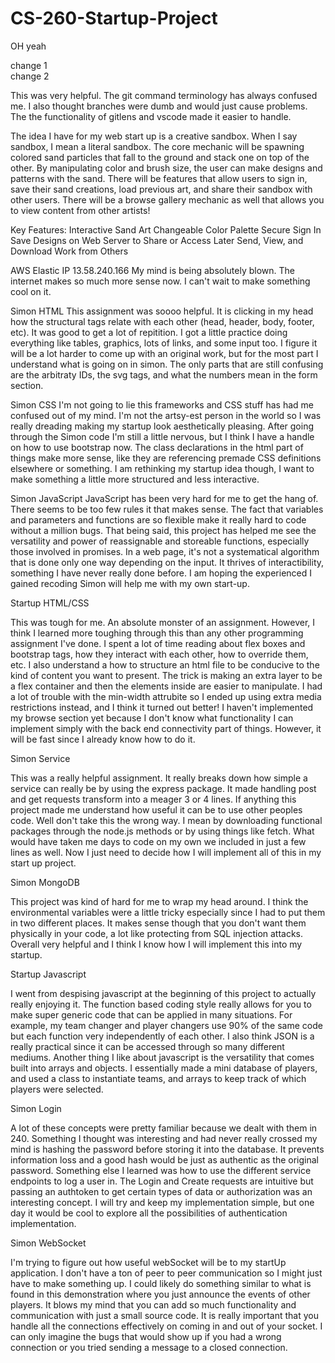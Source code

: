 # CS-260-Startup-Project

OH yeah

change 1
\
change 2

This was very helpful. The git command terminology has always confused me. I also thought branches were dumb and
would just cause problems. The the functionality of gitlens and vscode made it easier to handle.

The idea I have for my web start up is a creative sandbox. When I say sandbox, I mean a literal sandbox. The core mechanic will be spawning colored
sand particles that fall to the ground and stack one on top of the other. By manipulating color and brush size, the user can make designs and patterns
with the sand. There will be features that allow users to sign in, save their sand creations, load previous art, and share their sandbox with other users.
There will be a browse gallery mechanic as well that allows you to view content from other artists!

Key Features:
Interactive Sand Art
Changeable Color Palette
Secure Sign In
Save Designs on Web Server to Share or Access Later
Send, View, and Download Work from Others

AWS
Elastic IP 13.58.240.166
My mind is being absolutely blown. The internet makes so much more 
sense now. I can't wait to make something cool on it.

Simon HTML
This assignment was soooo helpful. It is clicking in my head how the 
structural tags relate with each other (head, header, body, footer, etc). 
It was good to get a lot of repitition. I got a little practice doing 
everything like tables, graphics, lots of links, and some input too. 
I figure it will be a lot harder to come up with an original work, 
but for the most part I understand what is going on in simon. The only 
parts that are still confusing are the arbitraty IDs, the svg tags, 
and what the numbers mean in the form section.

Simon CSS
I'm not going to lie this frameworks and CSS stuff has had me confused
out of my mind. I'm not the artsy-est person in the world so I was really
dreading making my startup look aesthetically pleasing. After going through
the Simon code I'm still a little nervous, but I think I have a handle on how
to use bootstrap now. The class declarations in the html part of things make
more sense, like they are referencing premade CSS definitions elsewhere or 
something. I am rethinking my startup idea though, I want to make something
a little more structured and less interactive.

Simon JavaScript
JavaScript has been very hard for me to get the hang of. There seems to be
too few rules it that makes sense. The fact that variables and parameters and 
functions are so flexible make it really hard to code without a million bugs.
That being said, this project has helped me see the versatility and power of 
reassignable and storeable functions, especially those involved in promises. In 
a web page, it's not a systematical algorithm that is done only one way depending
on the input. It thrives of interactibility, something I have never really 
done before. I am hoping the experienced I gained recoding Simon will help me
with my own start-up.

Startup HTML/CSS

This was tough for me. An absolute monster of an assignment. However, I think I
learned more toughing through this than any other programming assignment I've 
done. I spent a lot of time reading about flex boxes and bootstrap tags, how
they interact with each other, how to override them, etc. I also understand a
how to structure an html file to be conducive to the kind of content you want
to present. The trick is making an extra layer to be a flex container and then
the elements inside are easier to manipulate. I had a lot of trouble with the 
min-width attrubite so I ended up using extra media restrictions instead, and
I think it turned out better! I haven't implemented my browse section yet 
because I don't know what functionality I can implement simply with the back
end connectivity part of things. However, it will be fast since I already know 
how to do it.

Simon Service

This was a really helpful assignment. It really breaks down how simple a service can
really be by using the express package. It made handling post and get requests
transform into a meager 3 or 4 lines. If anything this project made me understand how
useful it can be to use other peoples code. Well don't take this the wrong way. I mean
by downloading functional packages through the node.js methods or by using things like
fetch. What would have taken me days to code on my own we included in just a few lines as
well. Now I just need to decide how I will implement all of this in my start up project.

Simon MongoDB

This project was kind of hard for me to wrap my head around. I think the environmental
variables were a little tricky especially since I had to put them in two different
places. It makes sense though that you don't want them physically in your code, a lot
like protecting from SQL injection attacks. Overall very helpful and I think I know how I
will implement this into my startup.

Startup Javascript

I went from despising javascript at the beginning of this project to actually really
enjoying it. The function based coding style really allows for you to make super
generic code that can be applied in many situations. For example, my team changer and
player changers use 90% of the same code but each function very independently of each
other. I also think JSON is a really practical since it can be accessed through so many
different mediums. Another thing I like about javascript is the versatility that comes
built into arrays and objects. I essentially made a mini database of players, and used
a class to instantiate teams, and arrays to keep track of which players were selected.

Simon Login

A lot of these concepts were pretty familiar because we dealt with them in 240. Something
I thought was interesting and had never really crossed my mind is hashing the password
before storing it into the database. It prevents information loss and a good hash 
would be just as authentic as the original password. Something else I learned was how 
to use the different service endpoints to log a user in. The Login and Create requests
are intuitive but passing an authtoken to get certain types of data or authorization was
an interesting concept. I will try and keep my implementation simple, but one day it would
be cool to explore all the possibilities of authentication implementation.

Simon WebSocket

I'm trying to figure out how useful webSocket will be to my startUp application. I don't have
a ton of peer to peer communication so I might just have to make something up. I could 
likely do something similar to what is found in this demonstration where you just announce
the events of other players. It blows my mind that you can add so much functionality and
communication with just a small source code. It is really important that you handle all the 
connections effectively on coming in and out of your socket. I can only imagine the bugs that
would show up if you had a wrong connection or you tried sending a message to a closed 
connection.

